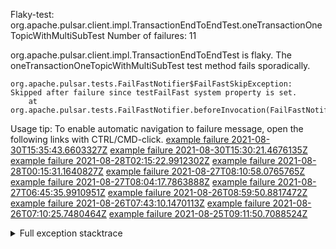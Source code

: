         
Flaky-test: org.apache.pulsar.client.impl.TransactionEndToEndTest.oneTransactionOneTopicWithMultiSubTest
Number of failures: 11

org.apache.pulsar.client.impl.TransactionEndToEndTest is flaky. The oneTransactionOneTopicWithMultiSubTest test method fails sporadically.

```
org.apache.pulsar.tests.FailFastNotifier$FailFastSkipException: Skipped after failure since testFailFast system property is set.
	at org.apache.pulsar.tests.FailFastNotifier.beforeInvocation(FailFastNotifier.java:88)

```

Usage tip: To enable automatic navigation to failure message, open the following links with CTRL/CMD-click.
[example failure 2021-08-30T15:35:43.6603327Z](https://github.com/apache/pulsar/runs/3463119398?check_suite_focus=true#step:9:4147)
[example failure 2021-08-30T15:30:21.4676135Z](https://github.com/apache/pulsar/runs/3463119398?check_suite_focus=true#step:9:1761)
[example failure 2021-08-28T02:15:22.9912302Z](https://github.com/apache/pulsar/runs/3448473880?check_suite_focus=true#step:9:3144)
[example failure 2021-08-28T00:15:31.1640827Z](https://github.com/apache/pulsar/runs/3447917315?check_suite_focus=true#step:9:2512)
[example failure 2021-08-27T08:10:58.0765765Z](https://github.com/apache/pulsar/runs/3440980370?check_suite_focus=true#step:9:3211)
[example failure 2021-08-27T08:04:17.7863888Z](https://github.com/apache/pulsar/runs/3440855241?check_suite_focus=true#step:9:3136)
[example failure 2021-08-27T06:45:35.9910951Z](https://github.com/apache/pulsar/runs/3440411158?check_suite_focus=true#step:9:3137)
[example failure 2021-08-26T08:59:50.8817472Z](https://github.com/apache/pulsar/runs/3430539961?check_suite_focus=true#step:9:3846)
[example failure 2021-08-26T07:43:10.1470113Z](https://github.com/apache/pulsar/runs/3429972501?check_suite_focus=true#step:9:1768)
[example failure 2021-08-26T07:10:25.7480464Z](https://github.com/apache/pulsar/runs/3429892136?check_suite_focus=true#step:9:3198)
[example failure 2021-08-25T09:11:50.7088524Z](https://github.com/apache/pulsar/runs/3420085427?check_suite_focus=true#step:10:3104)


<details>
<summary>Full exception stacktrace</summary>
<code><pre>
org.apache.pulsar.tests.FailFastNotifier$FailFastSkipException: Skipped after failure since testFailFast system property is set.
	at org.apache.pulsar.tests.FailFastNotifier.beforeInvocation(FailFastNotifier.java:88)

</pre></code>
</details>

